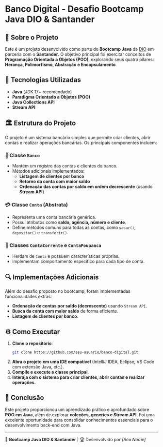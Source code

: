# Banco Digital - Desafio Bootcamp Java DIO & Santander

## 📌 Sobre o Projeto
Este é um projeto desenvolvido como parte do **Bootcamp Java** da [DIO](https://www.dio.me/) em parceria com o **Santander**. O objetivo principal foi exercitar conceitos de **Programação Orientada a Objetos (POO)**, explorando seus quatro pilares: **Herança, Polimorfismo, Abstração e Encapsulamento**.

## 🚀 Tecnologias Utilizadas
- **Java** (JDK 17+ recomendado)
- **Paradigma Orientado a Objetos (POO)**
- **Java Collections API**
- **Stream API**

## 🏛️ Estrutura do Projeto
O projeto é um sistema bancário simples que permite criar clientes, abrir contas e realizar operações bancárias. Os principais componentes incluem:

### 🏦 Classe `Banco`
- Mantém um registro das contas e clientes do banco.
- Métodos adicionais implementados:
  - **Listagem de clientes por banco**
  - **Retorno da conta com maior saldo**
  - **Ordenação das contas por saldo em ordem decrescente** (usando **Stream API**)

### 💳 Classe `Conta` (Abstrata)
- Representa uma conta bancária genérica.
- Possui atributos como **saldo, agência, número e cliente**.
- Define métodos comuns para todas as contas, como `sacar()`, `depositar()` e `transferir()`.

### 📌 Classes `ContaCorrente` e `ContaPoupanca`
- Herdam de `Conta` e possuem características próprias.
- Implementam comportamento específico para cada tipo de conta.

## 🔍 Implementações Adicionais
Além do desafio proposto no bootcamp, foram implementadas funcionalidades extras:
- **Ordenação de contas por saldo (decrescente)** usando `Stream API`.
- **Busca da conta com maior saldo** de forma eficiente.
- **Listagem de clientes por banco**.

## ⚙️ Como Executar
1. **Clone o repositório**:
   ```bash
   git clone https://github.com/seu-usuario/banco-digital.git
   ```
2. **Abra o projeto em uma IDE compatível** (IntelliJ IDEA, Eclipse, VS Code com extensão Java, etc.).
3. **Compile e execute a classe principal**.
4. **Interaja com o sistema para criar clientes, abrir contas e realizar operações.**

## 📜 Conclusão
Este projeto proporcionou um aprendizado prático e aprofundado sobre **POO em Java**, além de explorar **coleções, generics e Stream API**. Foi uma excelente oportunidade para consolidar conhecimentos essenciais para o desenvolvimento back-end com Java.

---
🚀 **Bootcamp Java DIO & Santander** | 🏆 Desenvolvido por *[Seu Nome]*

